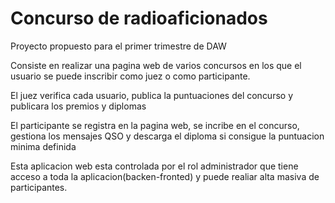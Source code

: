 # Concurso de radioaficionados

Proyecto propuesto para el primer trimestre de DAW

Consiste en realizar una pagina web de varios concursos en los que el usuario se puede inscribir como juez o como participante.

El juez verifica cada usuario, publica la puntuaciones del concurso y publicara los premios y diplomas

El participante se registra en la pagina web, se incribe en el concurso, gestiona los mensajes QSO
y descarga el diploma si consigue la puntuacion minima definida

Esta aplicacion web esta controlada por el rol administrador que tiene acceso a toda la aplicacion(backen-fronted) 
y puede realiar alta masiva de participantes.
